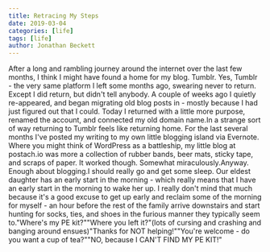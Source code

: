 ```yaml
---
title: Retracing My Steps
date: 2019-03-04
categories: [life]
tags: [life]
author: Jonathan Beckett
---
```


After a long and rambling journey around the internet over the last few months, I think I might have found a home for my blog. Tumblr. Yes, Tumblr - the very same platform I left some months ago, swearing never to return. Except I did return, but didn't tell anybody. A couple of weeks ago I quietly re-appeared, and began migrating old blog posts in - mostly because I had just figured out that I could. Today I returned with a little more purpose, renamed the account, and connected my old domain name.In a strange sort of way returning to Tumblr feels like returning home. For the last several months I've posted my writing to my own little blogging island via Evernote. Where you might think of WordPress as a battleship, my little blog at postach.io was more a collection of rubber bands, beer mats, sticky tape, and scraps of paper. It worked though. Somewhat miraculously.Anyway. Enough about blogging.I should really go and get some sleep. Our eldest daughter has an early start in the morning - which really means that I have an early start in the morning to wake her up. I really don't mind that much because it's a good excuse to get up early and reclaim some of the morning for myself - an hour before the rest of the family arrive downstairs and start hunting for socks, ties, and shoes in the furious manner they typically seem to."Where's my PE kit?""Where you left it?"(lots of cursing and crashing and banging around ensues)"Thanks for NOT helping!""You're welcome - do you want a cup of tea?""NO, because I CAN'T FIND MY PE KIT!"